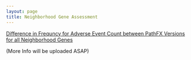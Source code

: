 ```yaml
---
layout: page
title: Neighborhood Gene Assessment
---
```



[Difference in Frequncy for Adverse Event Count between PathFX Versions for all Neighborhood Genes](https://htmlpreview.github.io/?https://github.com/aryastark5/web_bench/blob/gh-pages/_includes/neighborhood_genes_results/graphs/one.html)



(More Info will be uploaded ASAP)




